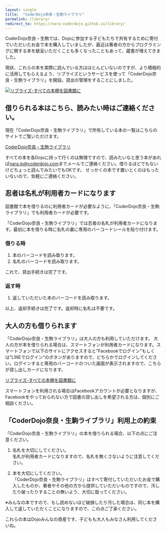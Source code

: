 ```yaml
---
layout: single
title:  "CoderDojo奈良・生駒ライブラリ"
permalink: /library/
redirect_to: https://nara-coderdojo.github.io/library/
---
```

CoderDojo奈良・生駒では、Dojoに参加する子どもたちで共有するために寄付でいただいたお金で本を購入していましたが、最近は著者の方からプログラミングに関する本を献呈いただくことも多くなったこともあって、蔵書が増えてきました。

現状、これらの本を実際に読んでいる方はほとんどいないのですが、より積極的に活用してもらえるよう、リブライズというサービスを使って「CoderDojo奈良・生駒ライブラリ」を開設。貸出の管理をすることにしました。

[![リブライズ-すべての本棚を図書館に](/images/supported-by-librize-ja-256x128.png)](https://librize.com/)

## 借りられる本はこちら、読みたい時はご連絡ください。
現在「CoderDojo奈良・生駒ライブラリ」で所有している本の一覧はこちらのサイトでご覧いただけます。

[CoderDojo奈良・生駒ライブラリ](https://librize.com/places/1563)

すべての本を各Dojoに持って行くのは無理ですので、読みたいなと思う本があれば[nara.jp@coderdojo.com](mailto:nara.jp@coderdojo.com)までメールでご連絡ください。借りるほどでもないけどちょっと読んでみたいでもOKです。
せっかくの本です置いとくのはもったいないので、気軽にご連絡ください。

## 忍者は名札が利用者カードになります
図書館で本を借りるのに利用者カードが必要なように、「CoderDojo奈良・生駒ライブラリ」でも利用者カードが必要です。

「CoderDojo奈良・生駒ライブラリ」では忍者の名札が利用者カードになります。最初に本を借りる時に名札の裏に専用のバーコードシールを貼り付けます。

### 借りる時

1. 本のバーコードを読み取ります。
2. 名札のバーコードを読み取ります。

これで、貸出手続きは完了です。

### 返す時

1. 返していただいた本のバーコードを読み取ります。

以上、返却手続きは完了です。返却時に名札は不要です。

## 大人の方も借りられます
「CoderDojo奈良・生駒ライブラリ」は大人の方も利用していただけます。
大人の方が本を借りられる場合は、スマートフォンが利用者カードになります。スマートフォンで以下のサイトにアクセスすると"Facebookでログイン"もしくは"LINEでログイン"のボタンがありますので、どちらかでログインしてください。ログインすると専用のバーコードのついた画面が表示されますので、こちらが貸し出しカードになります。

[リブライズ-すべての本棚を図書館に](https://librize.com/)

スマートフォンを利用される場合はFacebookアカウントが必要となりますが、Facebookをやっておられない方で図書の貸し出しを希望される方は、個別にご相談ください。

## 「CoderDojo奈良・生駒ライブラリ」利用上の約束
「CoderDojo奈良・生駒ライブラリ」の本を借りられる場合、以下の点にご注意ください。

1. 名札を大切にしてください。  
名札が利用者カードになりますので、名札を無くさないように注意してください。

2. 本を大切にしてください。  
「CoderDojo奈良・生駒ライブラリ」はすべて寄付していただいたお金で購入したものか、著者やその他の方から提供していただいものですので、汚したり破ったりすることの無いよう、大切に扱ってください。

※みんなの本ですので、もし読めないほど破損したり汚した場合は、同じ本を購入して返していただくことになりますので、この点ご了承ください。 

これらの本はDojoみんなの資産です、子どもも大人もみなさん利用してくださいね。


